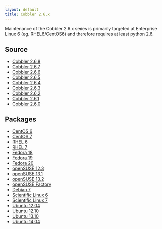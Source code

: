 ```yaml
---
layout: default
title: Cobbler 2.6.x
---
```


Maintenance of the Cobbler 2.6.x series is primarily targeted at Enterprise Linux 6 (eg. RHEL6/CentOS6) and therefore requires at least python 2.6.

## Source

* <a href="https://github.com/cobbler/cobbler/releases/tag/v2.6.8">Cobbler 2.6.8</a>
* <a href="https://github.com/cobbler/cobbler/releases/tag/v2.6.7">Cobbler 2.6.7</a>
* <a href="https://github.com/cobbler/cobbler/releases/tag/v2.6.6">Cobbler 2.6.6</a>
* <a href="https://github.com/cobbler/cobbler/releases/tag/v2.6.5">Cobbler 2.6.5</a>
* <a href="https://github.com/cobbler/cobbler/releases/tag/v2.6.4">Cobbler 2.6.4</a>
* <a href="https://github.com/cobbler/cobbler/releases/tag/v2.6.3">Cobbler 2.6.3</a>
* <a href="https://github.com/cobbler/cobbler/releases/tag/v2.6.2">Cobbler 2.6.2</a>
* <a href="https://github.com/cobbler/cobbler/releases/tag/v2.6.1">Cobbler 2.6.1</a>
* <a href="https://github.com/cobbler/cobbler/releases/tag/v2.6.0">Cobbler 2.6.0</a>

## Packages

* <a href="http://download.opensuse.org/repositories/home:/libertas-ict:/cobbler26/CentOS_CentOS-6/">CentOS 6</a>
* <a href="http://download.opensuse.org/repositories/home:/libertas-ict:/cobbler26/CentOS_CentOS-7/">CentOS 7</a>
* <a href="http://download.opensuse.org/repositories/home:/libertas-ict:/cobbler26/RedHat_RHEL-6/">RHEL 6</a>
* <a href="http://download.opensuse.org/repositories/home:/libertas-ict:/cobbler26/RedHat_RHEL-7/">RHEL 7</a>
* <a href="http://download.opensuse.org/repositories/home:/libertas-ict:/cobbler26/Fedora_18/">Fedora 18</a>
* <a href="http://download.opensuse.org/repositories/home:/libertas-ict:/cobbler26/Fedora_19/">Fedora 19</a>
* <a href="http://download.opensuse.org/repositories/home:/libertas-ict:/cobbler26/Fedora_20/">Fedora 20</a>
* <a href="http://download.opensuse.org/repositories/home:/libertas-ict:/cobbler26/openSUSE_12.3/">openSUSE 12.3</a>
* <a href="http://download.opensuse.org/repositories/home:/libertas-ict:/cobbler26/openSUSE_13.1/">openSUSE 13.1</a>
* <a href="http://download.opensuse.org/repositories/home:/libertas-ict:/cobbler26/openSUSE_13.2/">openSUSE 13.2</a>
* <a href="http://download.opensuse.org/repositories/home:/libertas-ict:/cobbler26/openSUSE_Factory/">openSUSE Factory</a>
* <a href="http://download.opensuse.org/repositories/home:/libertas-ict:/cobbler26/Debian_7.0/">Debian 7</a>
* <a href="http://download.opensuse.org/repositories/home:/libertas-ict:/cobbler26/ScientificLinux_6/">Scientific Linux 6</a>
* <a href="http://download.opensuse.org/repositories/home:/libertas-ict:/cobbler26/ScientificLinux_7/">Scientific Linux 7</a>
* <a href="http://download.opensuse.org/repositories/home:/libertas-ict:/cobbler26/xUbuntu_12.04/">Ubuntu 12.04</a>
* <a href="http://download.opensuse.org/repositories/home:/libertas-ict:/cobbler26/xUbuntu_12.10/">Ubuntu 12.10</a>
* <a href="http://download.opensuse.org/repositories/home:/libertas-ict:/cobbler26/xUbuntu_13.10/">Ubuntu 13.10</a>
* <a href="http://download.opensuse.org/repositories/home:/libertas-ict:/cobbler26/xUbuntu_14.04/">Ubuntu 14.04</a>


